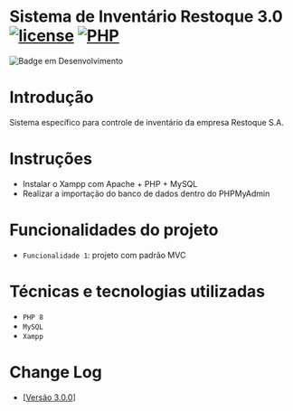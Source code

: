 # Sistema de Inventário Restoque 3.0 [![license](https://img.shields.io/badge/license-Apache%202.4-blue.svg)](http://www.apache.org/licenses/LICENSE-2.0) [![PHP](https://img.shields.io/badge/license-PHP%208.0-blue.svg)](#)

![Badge em Desenvolvimento](http://img.shields.io/static/v1?label=STATUS&message=EM%20DESENVOLVIMENTO&color=GREEN&style=for-the-badge)

# Introdução

Sistema específico para controle de inventário da empresa Restoque S.A.

# Instruções

- Instalar o Xampp com Apache + PHP + MySQL
- Realizar a importação do banco de dados dentro do PHPMyAdmin

# Funcionalidades do projeto

- `Funcionalidade 1`: projeto com padrão MVC

# Técnicas e tecnologias utilizadas

- `PHP 8`
- `MySQL`
- `Xampp`

# Change Log

- [[Versão 3.0.0](https://github.com/fcorrea82/estoque_wind_3.0/blob/master/changelog.md)]
